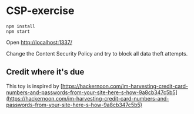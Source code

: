 # CSP-exercise

```
npm install
npm start
```
Open [http://localhost:1337/](http://localhost:1337/)

Change the Content Security Policy and try to block all data theft attempts.


## Credit where it's due

This toy is inspired by [https://hackernoon.com/im-harvesting-credit-card-numbers-and-passwords-from-your-site-here-s-how-9a8cb347c5b5](https://hackernoon.com/im-harvesting-credit-card-numbers-and-passwords-from-your-site-here-s-how-9a8cb347c5b5)
